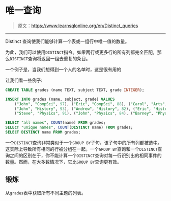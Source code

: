 # 唯一查询

> 原文：<https://www.learnsqlonline.org/en/Distinct_queries>

* * *

Distinct 查询使我们能够计算一个表或一组行中唯一值的数量。

为此，我们可以使用`DISTINCT`指令。如果两行或更多行的所有列都完全匹配，那么`DISTINCT`查询将返回一组去重复的条目。

一个例子是，当我们想得到一个人的名单时，这是很有用的

让我们看一些例子:

```sql
CREATE TABLE grades (name TEXT, subject TEXT, grade INTEGER);

INSERT INTO grades (name, subject, grade) VALUES
    ("John", "CompSci", 97), ("Eric", "CompSci", 88), ("Carol", "Arts", 99),
    ("John", "History", 93), ("Andrew", "History", 82), ("Eric", "History", 87),  
    ("Steve", "Physics", 91), ("John", "Physics", 84), ("Barney", "Physics", 97);

SELECT "all names", COUNT(name) FROM grades;
SELECT "unique names", COUNT(DISTINCT name) FROM grades;
SELECT DISTINCT name FROM grades; 
```

一个`DISTINCT`查询非常类似于一个`GROUP BY`子句，该子句中的所有列都被选中。这实际上导致所有相同的行被分组在一起。一个`GROUP BY`查询和一个`DISTINCT`查询之间的区别在于，你不能计算一个`DISTINCT`查询对每一行识别出的相同事件的数量。然而，在大多数情况下，它比`GROUP BY`查询更有效。

## 锻炼

从`grades`表中获取所有不同主题的列表。
